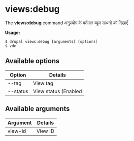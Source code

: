 # views:debug
The **views:debug** command अनुप्रयोग के वर्तमान व्यूज साधनो को दिखाएँ

**Usage:**
```
$ drupal views:debug [arguments] [options] 
$ vde  
```

## Available options
Option | Details
-------|-------------
--tag | View tag
--status | View status (Enabled|Disabled)

## Available arguments
Argument | Details
---------|-------------
view-id | View ID
